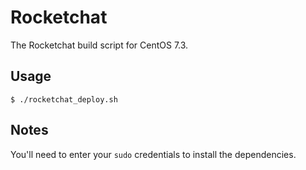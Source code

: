 # Rocketchat

The Rocketchat build script for CentOS 7.3.

## Usage
`$ ./rocketchat_deploy.sh`

## Notes
You'll need to enter your `sudo` credentials to install the dependencies.
